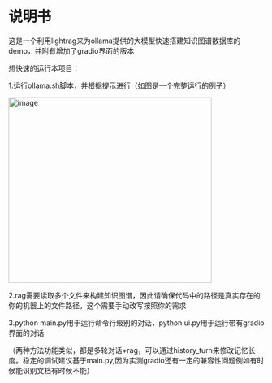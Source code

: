 # 说明书
这是一个利用lightrag来为ollama提供的大模型快速搭建知识图谱数据库的demo，并附有增加了gradio界面的版本

想快速的运行本项目：

1.运行ollama.sh脚本，并根据提示进行（如图是一个完整运行的例子）

<img width="400" height="365" alt="image" src="https://github.com/user-attachments/assets/a31ded9a-519d-41a7-95cd-2856fa956c37" />

2.rag需要读取多个文件来构建知识图谱，因此请确保代码中的路径是真实存在的你的机器上的文件路径，这个需要手动改写按照你的需求

3.python main.py用于运行命令行级别的对话，python ui.py用于运行带有gradio界面的对话

（两种方法功能类似，都是多轮对话+rag，可以通过history_turn来修改记忆长度。稳定的调试建议基于main.py,因为实测gradio还有一定的兼容性问题例如有时候能识别文档有时候不能）

